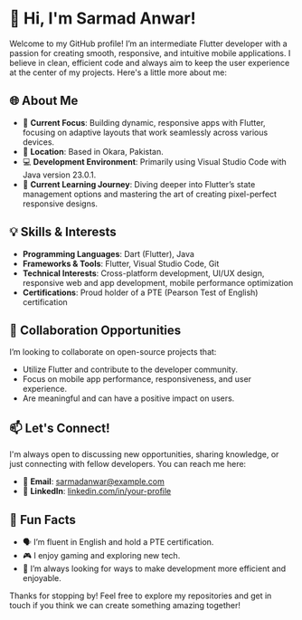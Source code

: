 # 👋 Hi, I'm Sarmad Anwar!

Welcome to my GitHub profile! I’m an intermediate Flutter developer with a passion for creating smooth, responsive, and intuitive mobile applications. I believe in clean, efficient code and always aim to keep the user experience at the center of my projects. Here's a little more about me:

## 🌐 About Me
- 🔭 **Current Focus**: Building dynamic, responsive apps with Flutter, focusing on adaptive layouts that work seamlessly across various devices.
- 📍 **Location**: Based in Okara, Pakistan.
- 💻 **Development Environment**: Primarily using Visual Studio Code with Java version 23.0.1.
- 🌱 **Current Learning Journey**: Diving deeper into Flutter’s state management options and mastering the art of creating pixel-perfect responsive designs.

## 💡 Skills & Interests
- **Programming Languages**: Dart (Flutter), Java
- **Frameworks & Tools**: Flutter, Visual Studio Code, Git
- **Technical Interests**: Cross-platform development, UI/UX design, responsive web and app development, mobile performance optimization
- **Certifications**: Proud holder of a PTE (Pearson Test of English) certification

## 💞️ Collaboration Opportunities
I’m looking to collaborate on open-source projects that:
- Utilize Flutter and contribute to the developer community.
- Focus on mobile app performance, responsiveness, and user experience.
- Are meaningful and can have a positive impact on users.

## 📫 Let's Connect!
I'm always open to discussing new opportunities, sharing knowledge, or just connecting with fellow developers. You can reach me here:
- 📧 **Email**: sarmadanwar@example.com
- 💼 **LinkedIn**: [linkedin.com/in/your-profile](https://www.linkedin.com/in/your-profile)

## 🎉 Fun Facts
- 🗣️ I’m fluent in English and hold a PTE certification.
- 🎮 I enjoy gaming and exploring new tech.
- 🚀 I’m always looking for ways to make development more efficient and enjoyable.

Thanks for stopping by! Feel free to explore my repositories and get in touch if you think we can create something amazing together!
